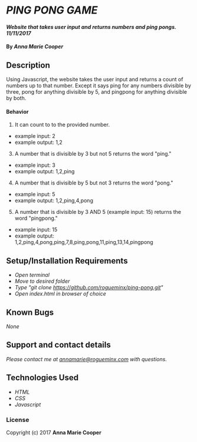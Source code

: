 # _PING PONG GAME_

#### _Website that takes user input and returns numbers and ping pongs. 11/11/2017_

#### By _**Anna Marie Cooper**_

## Description

Using Javascript, the website takes the user input and returns a count of numbers up to that number. Except it says ping for any numbers divisible by three, pong for anything divisible by 5, and pingpong for anything divisible by both.

#### Behavior
1. It can count to to the provided number.
  * example input: 2
  * example output: 1,2
3. A number that is divisible by 3 but not 5 returns the word "ping."
  * example input: 3
  * example output: 1,2,ping
4. A number that is divisible by 5 but not 3 returns the word "pong."
  * example input: 5
  * example output: 1,2,ping,4,pong
5. A number that is divisible by 3 AND 5 (example input: 15) returns the word "pingpong."
  * example input: 15
  * example output: 1,2,ping,4,pong,ping,7,8,ping,pong,11,ping,13,14,pingpong

## Setup/Installation Requirements

* _Open terminal_
* _Move to desired folder_
* _Type "git clone https://github.com/rogueminx/ping-pong.git"_
* _Open index.html in browser of choice_

## Known Bugs

_None_

## Support and contact details

_Please contact me at annamarie@rogueminx.com with questions._

## Technologies Used

* _HTML_
* _CSS_
* _Javascript_

### License

Copyright (c) 2017 **Anna Marie Cooper**
